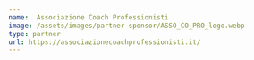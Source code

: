 ```yaml
---
name:  Associazione Coach Professionisti
image: /assets/images/partner-sponsor/ASSO_CO_PRO_logo.webp
type: partner
url: https://associazionecoachprofessionisti.it/
---
```


